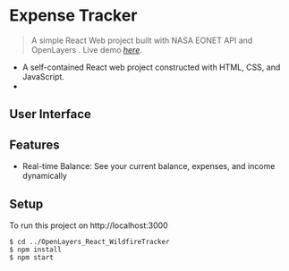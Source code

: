 # Expense Tracker 
> A simple React Web project built with NASA EONET API and OpenLayers .
> Live demo [_here_]().
- A self-contained React web project constructed with HTML, CSS, and JavaScript.
- 


## User Interface


## Features
- Real-time Balance: See your current balance, expenses, and income dynamically



## Setup
To run this project on http://localhost:3000
```
$ cd ../OpenLayers_React_WildfireTracker
$ npm install
$ npm start
```

  
